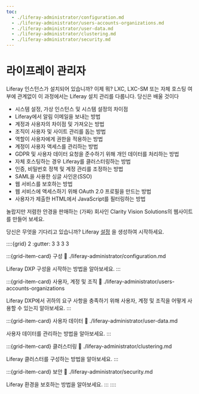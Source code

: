 ```yaml
---
toc:
  - ./liferay-administrator/configuration.md
  - ./liferay-administrator/users-accounts-organizations.md
  - ./liferay-administrator/user-data.md
  - ./liferay-administrator/clustering.md
  - ./liferay-administrator/security.md
---
```

# 라이프레이 관리자

Liferay 인스턴스가 설치되어 있습니까? 이제 뭐? LXC, LXC-SM 또는 자체 호스팅 여부에 관계없이 이 과정에서는 Liferay 설치 관리를 다룹니다. 당신은 배울 것이다

- 시스템 설정, 가상 인스턴스 및 시스템 설정의 차이점
- Liferay에서 알림 이메일을 보내는 방법
- 계정과 사용자의 차이점 및 가져오는 방법
- 조직이 사용자 및 사이트 관리를 돕는 방법
- 역할이 사용자에게 권한을 적용하는 방법
- 계정이 사용자 액세스를 관리하는 방법
- GDPR 및 사용자 데이터 요청을 준수하기 위해 개인 데이터를 처리하는 방법
- 자체 호스팅하는 경우 Liferay를 클러스터링하는 방법
- 인증, 비밀번호 정책 및 계정 관리를 조정하는 방법
- SAML을 사용한 싱글 사인온(SSO)
- 웹 서비스를 보호하는 방법
- 웹 서비스에 액세스하기 위해 OAuth 2.0 프로필을 만드는 방법
- 사용자가 제출한 HTML에서 JavaScript를 필터링하는 방법

놀랍지만 저렴한 안경을 판매하는 (가짜) 회사인 Clarity Vision Solutions의 웹사이트를 만들어 보세요.

당신은 무엇을 기다리고 있습니까? Liferay [설정](./liferay-administrator/configuration.md) 을 생성하여 시작하세요.

::::{grid} 2
:gutter: 3 3 3 3

:::{grid-item-card}  구성
:link: ./liferay-administrator/configuration.md

Liferay DXP 구성을 시작하는 방법을 알아보세요.
:::

:::{grid-item-card}  사용자, 계정 및 조직
:link: ./liferay-administrator/users-accounts-organizations

Liferay DXP에서 귀하의 요구 사항을 충족하기 위해 사용자, 계정 및 조직을 어떻게 사용할 수 있는지 알아보세요.
:::

:::{grid-item-card}  사용자 데이터
:link: ./liferay-administrator/user-data.md

사용자 데이터를 관리하는 방법을 알아보세요.
:::

:::{grid-item-card}  클러스터링
:link: ./liferay-administrator/clustering.md

Liferay 클러스터를 구성하는 방법을 알아보세요.
:::

:::{grid-item-card}  보안
:link: ./liferay-administrator/security.md

Liferay 환경을 보호하는 방법을 알아보세요.
:::
::::
